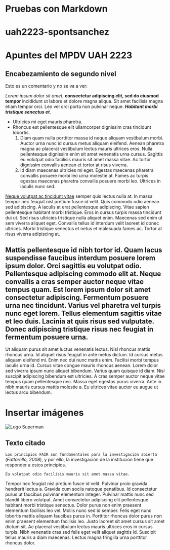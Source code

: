 # Pruebas con Markdown

# uah2223-spontsanchez

# Apuntes del MPDV UAH 2223
## Encabezamiento de segundo nivel

Esto es un comentario y no se va a ver:
<!--
     __        __                      _     _      _
     \ \      / /__    __ _ _ __ ___  | |__ (_)_ __(_)_ __   __ _
      \ \ /\ / / _ \  / _` | '__/ _ \ | '_ \| | '__| | '_ \ / _` |
       \ V  V /  __/ | (_| | | |  __/ | | | | | |  | | | | | (_| |
        \_/\_/ \___|  \__,_|_|  \___| |_| |_|_|_|  |_|_| |_|\__, |
                                                            |___/
    Ever thought about joining us?
    https://workforus.theguardian.com/careers/product-engineering/
     --->

*Lorem ipsum dolor sit amet*, **consectetur adipiscing elit, sed do eiusmod tempor** incididunt ut labore et dolore magna aliqua. Sit amet facilisis magna etiam tempor orci. Leo vel orci porta non pulvinar neque. ***Habitant morbi tristique senectus et***. 
- Ultricies mi eget mauris pharetra. 
- Rhoncus est pellentesque elit ullamcorper dignissim cras tincidunt lobortis. 
  1. Diam quam nulla porttitor massa id neque aliquam vestibulum morbi. Auctor urna nunc id cursus metus aliquam eleifend. Aenean pharetra magna ac placerat vestibulum lectus mauris ultrices eros. Nulla pellentesque dignissim enim sit amet venenatis urna cursus. Sagittis eu volutpat odio facilisis mauris sit amet massa vitae. Ac tortor dignissim convallis aenean et tortor at risus viverra. 
  2. Id diam maecenas ultricies mi eget. Egestas maecenas pharetra convallis posuere morbi leo urna molestie at. Fames ac turpis egestas maecenas pharetra convallis posuere morbi leo. Ultrices in iaculis nunc sed.

[Neque volutpat ac tincidunt vitae](https://www.huffingtonpost.co.uk) semper quis lectus nulla at. In massa tempor nec feugiat nisl pretium fusce id velit. Quis commodo odio aenean sed adipiscing. A iaculis at erat pellentesque adipiscing. Vitae sapien pellentesque habitant morbi tristique. Eros in cursus turpis massa tincidunt dui ut. Sed risus ultricies tristique nulla aliquet enim. Maecenas sed enim ut sem viverra aliquet eget. Convallis tellus id interdum velit laoreet id donec ultrices. Morbi tristique senectus et netus et malesuada fames ac. Tortor at risus viverra adipiscing at.

## Mattis pellentesque id nibh tortor id. Quam lacus suspendisse faucibus interdum posuere lorem ipsum dolor. Orci sagittis eu volutpat odio. Pellentesque adipiscing commodo elit at. Neque convallis a cras semper auctor neque vitae tempus quam. Est lorem ipsum dolor sit amet consectetur adipiscing. Fermentum posuere urna nec tincidunt. Varius vel pharetra vel turpis nunc eget lorem. Tellus elementum sagittis vitae et leo duis. Lacinia at quis risus sed vulputate. Donec adipiscing tristique risus nec feugiat in fermentum posuere urna.

Ut aliquam purus sit amet luctus venenatis lectus. Nisl rhoncus mattis rhoncus urna. Id aliquet risus feugiat in ante metus dictum. Id cursus metus aliquam eleifend mi. Enim nec dui nunc mattis enim. Facilisi morbi tempus iaculis urna id. Cursus vitae congue mauris rhoncus aenean. Lorem dolor sed viverra ipsum nunc aliquet bibendum. Varius quam quisque id diam. Nisl suscipit adipiscing bibendum est ultricies. A cras semper auctor neque vitae tempus quam pellentesque nec. Massa eget egestas purus viverra. Ante in nibh mauris cursus mattis molestie a. Eu ultrices vitae auctor eu augue ut lectus arcu bibendum.
# Insertar imágenes
![Logo Superman](https://images.theconversation.com/files/215204/original/file-20180417-163975-vqhr4m.jpg?ixlib=rb-1.1.0&q=45&auto=format&w=1200&h=1200.0&fit=crop "esto es Superman")

## Texto citado
`Los principios FAIR son fundamentales para la investigación abierta` (*Fattorello, 2008*), y por ello, la investigación de la institución tiene que responder a estos principios.
```
Eu volutpat odio facilisis mauris sit amet massa vitae.
```
Tempor nec feugiat nisl pretium fusce id velit. Pulvinar proin gravida hendrerit lectus a. Gravida cum sociis natoque penatibus. Id consectetur purus ut faucibus pulvinar elementum integer. Pulvinar mattis nunc sed blandit libero volutpat. Amet consectetur adipiscing elit pellentesque habitant morbi tristique senectus. Dolor purus non enim praesent elementum facilisis leo vel. Mollis nunc sed id semper. Felis eget nunc lobortis mattis aliquam faucibus purus in. Porttitor rhoncus dolor purus non enim praesent elementum facilisis leo. Justo laoreet sit amet cursus sit amet dictum sit. Ac placerat vestibulum lectus mauris ultrices eros in cursus turpis. Nibh venenatis cras sed felis eget velit aliquet sagittis id. Suscipit tellus mauris a diam maecenas. Lectus magna fringilla urna porttitor rhoncus dolor.


